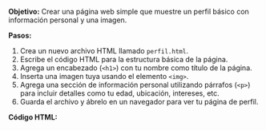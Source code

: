 **Objetivo:** Crear una página web simple que muestre un perfil básico con información personal y una imagen.

**Pasos:**

1. Crea un nuevo archivo HTML llamado `perfil.html`.
2. Escribe el código HTML para la estructura básica de la página.
3. Agrega un encabezado (`<h1>`) con tu nombre como título de la página.
4. Inserta una imagen tuya usando el elemento `<img>`.
5. Agrega una sección de información personal utilizando párrafos (`<p>`) para incluir detalles como tu edad, ubicación, intereses, etc.
6. Guarda el archivo y ábrelo en un navegador para ver tu página de perfil.

**Código HTML:**